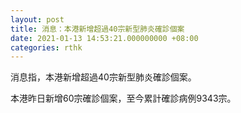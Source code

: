 ```yaml
---
layout: post
title: 消息：本港新增超過40宗新型肺炎確診個案
date: 2021-01-13 14:53:21.000000000 +08:00
categories: rthk
---
```


消息指，本港新增超過40宗新型肺炎確診個案。

本港昨日新增60宗確診個案，至今累計確診病例9343宗。
